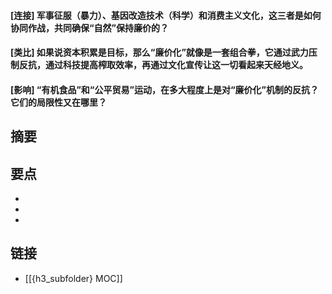 #### [连接] 军事征服（暴力）、基因改造技术（科学）和消费主义文化，这三者是如何协同作战，共同确保“自然”保持廉价的？


#### [类比] 如果说资本积累是目标，那么“廉价化”就像是一套组合拳，它通过武力压制反抗，通过科技提高榨取效率，再通过文化宣传让这一切看起来天经地义。


#### [影响] “有机食品”和“公平贸易”运动，在多大程度上是对“廉价化”机制的反抗？它们的局限性又在哪里？


## 摘要


## 要点

- 
- 
- 

## 链接

- [[{h3_subfolder} MOC]]
